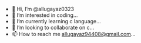 - 👋 Hi, I’m @allugayaz0323
- 👀 I’m interested in coding...
- 🌱 I’m currently learning c language...
- 💞️ I’m looking to collaborate on c...
- 📫 How to reach me allugayaz94408@gmail.com...

<!---
allugayaz0323/allugayaz0323 is a ✨ special ✨ repository because its `README.md` (this file) appears on your GitHub profile.
You can click the Preview link to take a look at your changes.
--->
